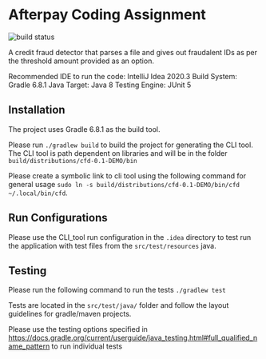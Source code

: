# Afterpay Coding Assignment

![build status](https://github.com/sreeram-boyapati/credit-fraud-detector/blob/master/.github/workflows/gradle.yml/badge.svg?branch=master)

A credit fraud detector that parses a file and gives out fraudalent IDs
as per the threshold amount provided as an option.

Recommended IDE to run the code: IntelliJ Idea 2020.3
Build System: Gradle 6.8.1
Java Target: Java 8
Testing Engine: JUnit 5

## Installation

The project uses Gradle 6.8.1 as the build tool.

Please run `./gradlew build` to build the project for generating the CLI tool.
The CLI tool is path dependent on libraries and will be in the folder `build/distributions/cfd-0.1-DEMO/bin`

Please create a symbolic link to cli tool using the following command for general usage
`sudo ln -s build/distributions/cfd-0.1-DEMO/bin/cfd ~/.local/bin/cfd`.


## Run Configurations
Please use the CLI_tool run configuration in the `.idea` directory to test run
the application with test files from the `src/test/resources` java.

## Testing
Please run the following command to run the tests
`./gradlew test`

Tests are located in the `src/test/java/` folder and follow the layout
guidelines for gradle/maven projects.

Please use the testing options specified in https://docs.gradle.org/current/userguide/java_testing.html#full_qualified_name_pattern
to run individual tests
